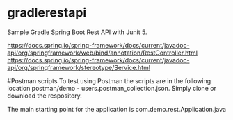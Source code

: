 # gradlerestapi
Sample Gradle Spring Boot Rest API with Junit 5. 

<https://docs.spring.io/spring-framework/docs/current/javadoc-api/org/springframework/web/bind/annotation/RestController.html>  
<https://docs.spring.io/spring-framework/docs/current/javadoc-api/org/springframework/stereotype/Service.html>  

#Postman scripts
To test using Postman the scripts are in the following location postman/demo - users.postman_collection.json. Simply clone or download the respository.   

The main starting point for the application is  com.demo.rest.Application.java
